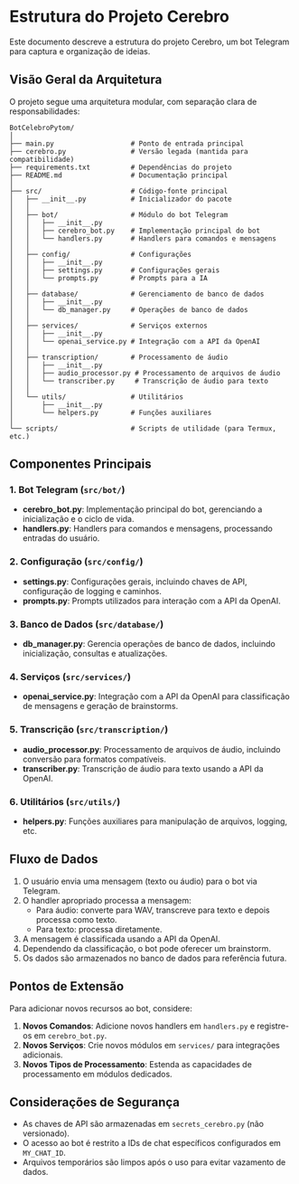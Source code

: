 # Estrutura do Projeto Cerebro

Este documento descreve a estrutura do projeto Cerebro, um bot Telegram para captura e organização de ideias.

## Visão Geral da Arquitetura

O projeto segue uma arquitetura modular, com separação clara de responsabilidades:

```
BotCelebroPytom/
│
├── main.py                   # Ponto de entrada principal
├── cerebro.py                # Versão legada (mantida para compatibilidade)
├── requirements.txt          # Dependências do projeto
├── README.md                 # Documentação principal
│
├── src/                      # Código-fonte principal
│   ├── __init__.py           # Inicializador do pacote
│   │
│   ├── bot/                  # Módulo do bot Telegram
│   │   ├── __init__.py
│   │   ├── cerebro_bot.py    # Implementação principal do bot
│   │   └── handlers.py       # Handlers para comandos e mensagens
│   │
│   ├── config/               # Configurações
│   │   ├── __init__.py
│   │   ├── settings.py       # Configurações gerais
│   │   └── prompts.py        # Prompts para a IA
│   │
│   ├── database/             # Gerenciamento de banco de dados
│   │   ├── __init__.py
│   │   └── db_manager.py     # Operações de banco de dados
│   │
│   ├── services/             # Serviços externos
│   │   ├── __init__.py
│   │   └── openai_service.py # Integração com a API da OpenAI
│   │
│   ├── transcription/        # Processamento de áudio
│   │   ├── __init__.py
│   │   ├── audio_processor.py # Processamento de arquivos de áudio
│   │   └── transcriber.py     # Transcrição de áudio para texto
│   │
│   └── utils/                # Utilitários
│       ├── __init__.py
│       └── helpers.py        # Funções auxiliares
│
└── scripts/                  # Scripts de utilidade (para Termux, etc.)
```

## Componentes Principais

### 1. Bot Telegram (`src/bot/`)

- **cerebro_bot.py**: Implementação principal do bot, gerenciando a inicialização e o ciclo de vida.
- **handlers.py**: Handlers para comandos e mensagens, processando entradas do usuário.

### 2. Configuração (`src/config/`)

- **settings.py**: Configurações gerais, incluindo chaves de API, configuração de logging e caminhos.
- **prompts.py**: Prompts utilizados para interação com a API da OpenAI.

### 3. Banco de Dados (`src/database/`)

- **db_manager.py**: Gerencia operações de banco de dados, incluindo inicialização, consultas e atualizações.

### 4. Serviços (`src/services/`)

- **openai_service.py**: Integração com a API da OpenAI para classificação de mensagens e geração de brainstorms.

### 5. Transcrição (`src/transcription/`)

- **audio_processor.py**: Processamento de arquivos de áudio, incluindo conversão para formatos compatíveis.
- **transcriber.py**: Transcrição de áudio para texto usando a API da OpenAI.

### 6. Utilitários (`src/utils/`)

- **helpers.py**: Funções auxiliares para manipulação de arquivos, logging, etc.

## Fluxo de Dados

1. O usuário envia uma mensagem (texto ou áudio) para o bot via Telegram.
2. O handler apropriado processa a mensagem:
   - Para áudio: converte para WAV, transcreve para texto e depois processa como texto.
   - Para texto: processa diretamente.
3. A mensagem é classificada usando a API da OpenAI.
4. Dependendo da classificação, o bot pode oferecer um brainstorm.
5. Os dados são armazenados no banco de dados para referência futura.

## Pontos de Extensão

Para adicionar novos recursos ao bot, considere:

1. **Novos Comandos**: Adicione novos handlers em `handlers.py` e registre-os em `cerebro_bot.py`.
2. **Novos Serviços**: Crie novos módulos em `services/` para integrações adicionais.
3. **Novos Tipos de Processamento**: Estenda as capacidades de processamento em módulos dedicados.

## Considerações de Segurança

- As chaves de API são armazenadas em `secrets_cerebro.py` (não versionado).
- O acesso ao bot é restrito a IDs de chat específicos configurados em `MY_CHAT_ID`.
- Arquivos temporários são limpos após o uso para evitar vazamento de dados.
